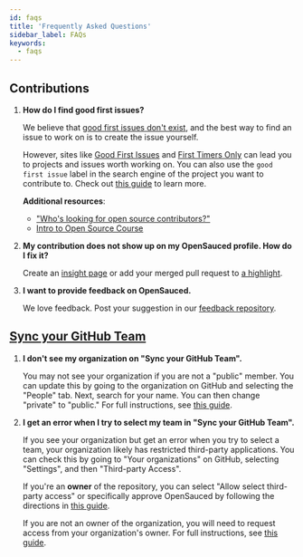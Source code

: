 ```yaml
---
id: faqs
title: 'Frequently Asked Questions'
sidebar_label: FAQs
keywords:
  - faqs
---
```


## Contributions

1. **How do I find good first issues?**

   We believe that [good first issues don't exist](https://opensauced.pizza/blog/good-first-issues-dont-exist), and the best way to find an issue to work on is to create the issue yourself.

   However, sites like [Good First Issues](https://goodfirstissues.com/) and [First Timers Only](https://www.firsttimersonly.com/) can lead you to projects and issues worth working on. You can also use the `good first issue` label in the search engine of the project you want to contribute to. Check out [this guide](https://www.freecodecamp.org/news/how-to-find-good-first-issues-on-github/) to learn more.

   **Additional resources**:

   - ["Who's looking for open source contributors?"](https://dev.to/opensauced/whos-looking-for-open-source-contributors-week-46-247i)
   - [Intro to Open Source Course](https://intro.opensauced.pizza/)

2. **My contribution does not show up on my OpenSauced profile. How do I fix it?**

   Create an [insight page](https://app.opensauced.pizza/hub/insights) or add your merged pull request to [a highlight](https://app.opensauced.pizza/feed).

3. **I want to provide feedback on OpenSauced.**

   We love feedback. Post your suggestion in our [feedback repository](https://github.com/orgs/open-sauced/discussions).

## [Sync your GitHub Team](#sync-your-github-team)

1. **I don't see my organization on "Sync your GitHub Team".**

   You may not see your organization if you are not a "public" member. You can update this by going to the organization on GitHub and selecting the "People" tab. Next, search for your name. You can then change "private" to "public." For full instructions, see [this guide](https://docs.github.com/en/account-and-profile/setting-up-and-managing-your-personal-account-on-github/managing-your-membership-in-organizations/publicizing-or-hiding-organization-membership).

2. **I get an error when I try to select my team in "Sync your GitHub Team".**

   If you see your organization but get an error when you try to select a team, your organization likely has restricted third-party applications. You can check this by going to "Your organizations" on GitHub, selecting "Settings", and then "Third-party Access".

   If you're an **owner** of the repository, you can select "Allow select third-party access" or specifically approve OpenSauced by following the directions in [this guide](https://docs.github.com/en/organizations/managing-oauth-access-to-your-organizations-data/approving-oauth-apps-for-your-organization).

   If you are not an owner of the organization, you will need to request access from your organization's owner. For full instructions, see [this guide](https://docs.github.com/en/account-and-profile/setting-up-and-managing-your-personal-account-on-github/managing-your-membership-in-organizations/requesting-organization-approval-for-oauth-apps).
